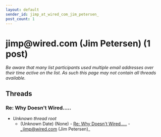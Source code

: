 ```yaml
---
layout: default
sender_id: jimp_at_wired_com_jim_petersen_
post_count: 1
---
```


# jimp<span>@</span>wired.com (Jim Petersen) (1 post)

_Be aware that many list participants used multiple email addresses over their time active on the list. As such this page may not contain all threads available._

## Threads

### Re: Why Doesn't Wired.....
+ _Unknown thread root_
  + (Unknown Date) (None) - [Re: Why Doesn't Wired.....](/archive/1995/unknown/c3626a60e619aaa282083532124fcc084fee02b9b72ae4435c7e42f42f086863) - _jimp@wired.com (Jim Petersen)_

